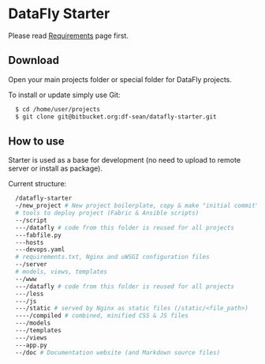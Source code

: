 DataFly Starter
===============

Please read [Requirements](/requirements) page first.

Download
--------

Open your main projects folder or special folder for DataFly projects.

To install or update simply use Git:

```bash
  $ cd /home/user/projects
  $ git clone git@bitbucket.org:df-sean/datafly-starter.git
```

How to use
----------

Starter is used as a base for development (no need to upload to remote server or
install as package).

Current structure:

```bash
  /datafly-starter  
  -/new_project # New project boilerplate, copy & make "initial commit"
  # tools to deploy project (Fabric & Ansible scripts)
  --/script
  ---/datafly # code from this folder is reused for all projects
  ---fabfile.py
  ---hosts
  ---devops.yaml
  # requirements.txt, Nginx and uWSGI configuration files
  --/server
  # models, views, templates
  --/www
  ---/datafly # code from this folder is reused for all projects
  ---/less
  ---/js
  ---/static # served by Nginx as static files (/static/<file_path>)
  ----/compiled # combined, minified CSS & JS files
  ---/models
  ---/templates
  ---/views
  ---app.py
  --/doc # Documentation website (and Markdown source files)
```

